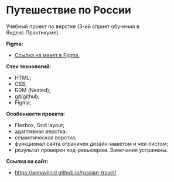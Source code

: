 # Путешествие по России
Учебный проект по верстке (3-ий спринт обучения в Яндекс.Практикуме).

**Figma:**
* [Ссылка на макет в Figma.](https://www.figma.com/file/5S2WSbEFL6awjVWJ0NWL8Q/Sprint-3_-Russia-_-desktop-mobile?node-id=28503%3A0)

**Стек технологий:**
* HTML;
* CSS;
* БЭМ (Nested);
* git/github;
* Figma;

**Особенности проекта:**
* Flexbox, Grid layout;
* адаптивная верстка;
* семантическая верстка;
* функционал сайта ограничен дизайн-макетом и чек-листом;
* результат проверен код-ревьюером. Замечания устранены.

**Ссылка на сайт:**
* https://annavilnid.github.io/russian-travel/

